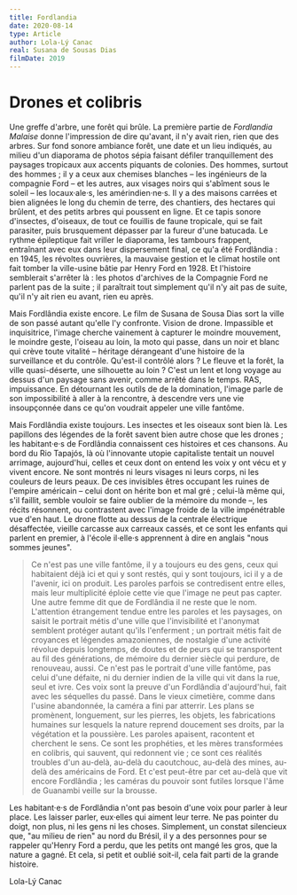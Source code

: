 ```yaml
---
title: Fordlandia
date: 2020-08-14
type: Article
author: Lola-Lý Canac 
real: Susana de Sousas Dias
filmDate: 2019
---
```


# Drones et colibris

Une greffe d'arbre, une forêt qui brûle. La première partie de *Fordlandia Malaise* donne l'impression de dire qu'avant, il n'y avait rien, rien que des arbres. Sur fond sonore ambiance forêt, une date et un lieu indiqués, au milieu d'un diaporama de photos sépia faisant défiler tranquillement des paysages tropicaux aux accents piquants de colonies. Des hommes, surtout des hommes ; il y a ceux aux chemises blanches – les ingénieurs de la compagnie Ford – et les autres, aux visages noirs qui s'abîment sous le soleil – les locaux·ale·s, les amérindien·ne·s. Il y a des maisons carrées et bien alignées le long du chemin de terre, des chantiers, des hectares qui brûlent, et des petits arbres qui poussent en ligne. Et ce tapis sonore d'insectes, d'oiseaux, de tout ce fouillis de faune tropicale, qui se fait parasiter, puis brusquement dépasser par la fureur d'une batucada. Le rythme épileptique fait vriller le diaporama, les tambours frappent, entraînant avec eux dans leur dispersement final, ce qu'a été Fordlândia : en 1945, les révoltes ouvrières, la mauvaise gestion et le climat hostile ont fait tomber la ville-usine bâtie par Henry Ford en 1928. Et l'histoire semblerait s'arrêter là : les photos d'archives de la Compagnie Ford ne parlent pas de la suite ; il paraîtrait tout simplement qu'il n'y ait pas de suite, qu'il n'y ait rien eu avant, rien eu après.

Mais Fordlândia existe encore. Le film de Susana de Sousa Dias sort la ville de son passé autant qu'elle l'y confronte. Vision de drone. Impassible et inquisitrice, l'image cherche vainement à capturer le moindre mouvement, le moindre geste, l'oiseau au loin, la moto qui passe, dans un noir et blanc qui crève toute vitalité – héritage dérangeant d'une histoire de la surveillance et du contrôle. Qu'est-il contrôlé alors ? Le fleuve et la forêt, la ville quasi-déserte, une silhouette au loin ? C'est un lent et long voyage au dessus d'un paysage sans avenir, comme arrêté dans le temps. RAS, impuissance. En détournant les outils de de la domination, l'image parle de son impossibilité à aller à la rencontre, à descendre vers une vie insoupçonnée dans ce qu'on voudrait appeler une ville fantôme.

Mais Fordlândia existe toujours. Les insectes et les oiseaux sont bien là. Les papillons des légendes de la forêt savent bien autre chose que les drones ; les habitant·e·s de Fordlândia connaissent ces histoires et ces chansons. Au bord du Rio Tapajós, là où l'innovante utopie capitaliste tentait un nouvel arrimage, aujourd'hui, celles et ceux dont on entend les voix y ont vécu et y vivent encore. Ne sont montrés ni leurs visages ni leurs corps, ni les couleurs de leurs peaux. De ces invisibles êtres occupant les ruines de l'empire américain – celui dont on hérite bon et mal gré ; celui-là même qui, s'il faillit, semble vouloir se faire oublier de la mémoire du monde –, les récits résonnent, ou contrastent avec l'image froide de la ville impénétrable vue d'en haut. Le drone flotte au dessus de la centrale électrique désaffectée, vieille carcasse aux carreaux cassés, et ce sont les enfants qui parlent en premier, à l'école il·elle·s apprennent à dire en anglais "nous sommes jeunes". 
> Ce n'est pas une ville fantôme, il y a toujours eu des gens, ceux qui habitaient déjà ici et qui y sont restés, qui y sont toujours, ici il y a de l'avenir, ici on produit. 
Les paroles parfois se contredisent entre elles, mais leur multiplicité éploie cette vie que l'image ne peut pas capter. Une autre femme dit que de Fordlândia il ne reste que le nom. L'attention étrangement tendue entre les paroles et les paysages, on saisit le portrait métis d'une ville que l'invisibilité et l'anonymat semblent protéger autant qu'ils l'enferment ; un portrait métis fait de croyances et légendes amazoniennes, de nostalgie d'une activité révolue depuis longtemps, de doutes et de peurs qui se transportent au fil des générations, de mémoire du dernier siècle qui perdure, de renouveau, aussi. Ce n'est pas le portrait d'une ville fantôme, pas celui d'une défaite, ni du dernier indien de la ville qui vit dans la rue, seul et ivre. Ces voix sont la preuve d'un Fordlândia d'aujourd'hui, fait avec les séquelles du passé. 
Dans le vieux cimetière, comme dans l'usine abandonnée, la caméra a fini par atterrir. Les plans se promènent, longuement, sur les pierres, les objets, les fabrications humaines sur lesquels la nature reprend doucement ses droits, par la végétation et la poussière. Les paroles apaisent, racontent et cherchent le sens. Ce sont les prophéties, et les mères transformées en colibris, qui sauvent, qui redonnent vie ; ce sont ces réalités troubles d'un au-delà, au-delà du caoutchouc, au-delà des mines, au-delà des américains de Ford. Et c'est peut-être par cet au-delà que vit encore Fordlândia ; les caméras du pouvoir sont futiles lorsque l'âme de Guanambi veille sur la brousse.

Les habitant·e·s de Fordlândia n'ont pas besoin d'une voix pour parler à leur place. Les laisser parler, eux·elles qui aiment leur terre. Ne pas pointer du doigt, non plus, ni les gens ni les choses. Simplement, un constat silencieux que, "au milieu de rien" au nord du Brésil, il y a des personnes pour se rappeler qu'Henry Ford a perdu, que les petits ont mangé les gros, que la nature a gagné. Et cela, si petit et oublié soit-il, cela fait parti de la grande histoire. 

Lola-Lý Canac 

